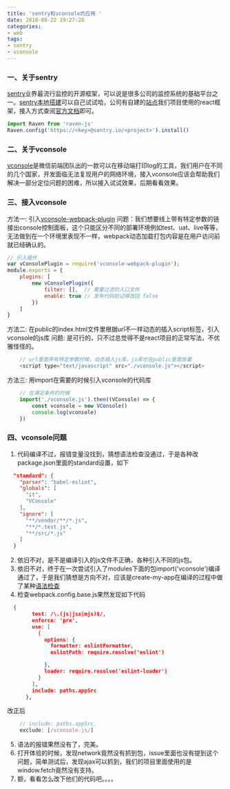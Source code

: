 ```yaml
---
title: 'sentry和vconsole的应用 '
date: 2018-08-22 19:27:28
categories: 
- web
tags:
- sentry
- vconsole
---
```

### 一、关于sentry
[sentry](https://sentry.io/welcome/)业界最流行监控的开源框架，可以说是很多公司的监控系统的基础平台之一。[sentry本地搭建](https://juejin.im/post/5b226cbe51882574d02f9f62)可以自己试试哈，公司有自建的[站点](https://sentry.xxxxxmobile.com/sentry/)我们项目使用的react框架，接入方式查阅[官方文档](https://docs.sentry.io/clients/javascript/integrations/react/)即可。
```js
import Raven from 'raven-js'
Raven.config('https://<key>@sentry.io/<project>').install()
```
### 二、关于vconsole
[vconsole](https://github.com/Tencent/vConsole)是微信前端团队出的一款可以在移动端打印log的工具，我们用户在不同的几个国家，开发面临无法复现用户的网络环境，接入vconsole应该会帮助我们解决一部分定位问题的困难，所以接入试试效果，后期看看效果。

### 三、接入vconsole
方法一: 引入[vconsole-webpack-plugin](https://github.com/diamont1001/vconsole-webpack-plugin)
问题：我们想要线上带有特定参数的链接出console控制面板，这个只能区分不同的部署环境例如test、uat、live等等，无法做到在一个环境里表现不一样，webpack动态加载打包内容是在用户访问前就已经确认的。

```js
// 引入插件
var vConsolePlugin = require('vconsole-webpack-plugin'); 
module.exports = {
    plugins: [
        new vConsolePlugin({
            filter: [],  // 需要过滤的入口文件
            enable: true // 发布代码前记得改回 false
        })
    ]
}
```
方法二: 在public的index.html文件里根据url不一样动态的插入script标签，引入vconsole的js库
问题: 是可行的，只不过总觉得不是react项目的正常写法，不优雅怪怪的。

```js
    // url里面带有特定参数时候，动态插入js库，js库也在public里面放着
    <script type="text/javascript" src="./vconsole.js"></script>
```
方法三: 用import在需要的时候引入vconsole的代码库

```js
    // 在满足条件的时候
    import('./vconsole.js').then((VConsole) => {
        const vconsole = new VConsole()
        console.log(vconsole)
    })
```
### 四、vconsole问题
1. 代码编译不过，报错变量没找到，猜想语法检查没通过，于是各种改package.json里面的standard设置，如下
```json
  "standard": {
    "parser": "babel-eslint",
    "globals": [
      "it",
      "VConsole"
    ],
    "ignore": [
      "**/vendor/**/*.js",
      "**/*.test.js",
      "**/src/*.js"
    ]
  }
```
2. 依旧不对，是不是编译引入的js文件不正确，各种引入不同的js包。
3. 依旧不对，终于在一次尝试引入了modules下面的包import('vconsole')编译通过了，于是我们猜想是方向不对，应该是create-my-app在编译的过程中做了某种[语法检查](https://stackoverflow.com/questions/50672331/failed-to-compile-create-react-app-due-to-lint-warnings-after-ejecting)
4. 检查webpack.config.base.js果然发现如下代码
```json
  {
        test: /\.(js|jsx|mjs)$/,
        enforce: 'pre',
        use: [
          {
            options: {
              formatter: eslintFormatter,
              eslintPath: require.resolve('eslint')

            },
            loader: require.resolve('eslint-loader')
          }
        ],
        include: paths.appSrc
      },
```
  改正后
```js
    // include: paths.appSrc,
    exclude: [/vconsole.js/]
```
5. 语法的报错果然没有了，完美。
6. 打开体验的时候，发现network竟然没有抓到包，issue里面也没有提到这个问题，简单测试后，发现ajax可以抓到，我们的项目里面使用的是window.fetch竟然没有支持。
7. 额，看看怎么改下他们的代码吧。。。。
   
   
   

